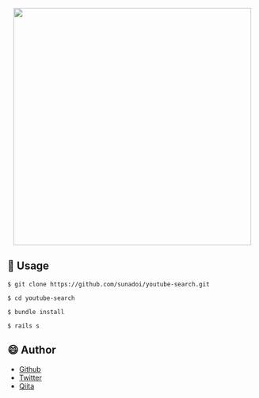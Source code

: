 <p align="center">
<img src="https://user-images.githubusercontent.com/57832553/73849452-51d88180-486d-11ea-994c-a2530755e20d.gif" height="480px;" />
</p>

## :speech_balloon: Usage

`$ git clone https://github.com/sunadoi/youtube-search.git`

`$ cd youtube-search`  

`$ bundle install`

`$ rails s`


## :smile: Author
- <a href="https://github.com/sunadoi/card_management">Github</a>
- <a href="https://twitter.com/suna_tech">Twitter</a>
- <a href="https://qiita.com/y-suna">Qiita</a>
